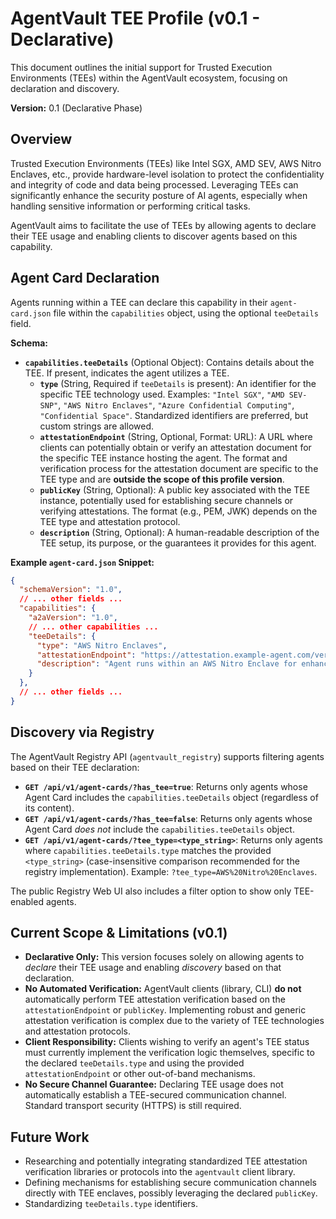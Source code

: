 # AgentVault TEE Profile (v0.1 - Declarative)

This document outlines the initial support for Trusted Execution Environments (TEEs) within the AgentVault ecosystem, focusing on declaration and discovery.

**Version:** 0.1 (Declarative Phase)

## Overview

Trusted Execution Environments (TEEs) like Intel SGX, AMD SEV, AWS Nitro Enclaves, etc., provide hardware-level isolation to protect the confidentiality and integrity of code and data being processed. Leveraging TEEs can significantly enhance the security posture of AI agents, especially when handling sensitive information or performing critical tasks.

AgentVault aims to facilitate the use of TEEs by allowing agents to declare their TEE usage and enabling clients to discover agents based on this capability.

## Agent Card Declaration

Agents running within a TEE can declare this capability in their `agent-card.json` file within the `capabilities` object, using the optional `teeDetails` field.

**Schema:**

*   **`capabilities.teeDetails`** (Optional Object): Contains details about the TEE. If present, indicates the agent utilizes a TEE.
    *   **`type`** (String, Required if `teeDetails` is present): An identifier for the specific TEE technology used. Examples: `"Intel SGX"`, `"AMD SEV-SNP"`, `"AWS Nitro Enclaves"`, `"Azure Confidential Computing"`, `"Confidential Space"`. Standardized identifiers are preferred, but custom strings are allowed.
    *   **`attestationEndpoint`** (String, Optional, Format: URL): A URL where clients can potentially obtain or verify an attestation document for the specific TEE instance hosting the agent. The format and verification process for the attestation document are specific to the TEE type and are **outside the scope of this profile version**.
    *   **`publicKey`** (String, Optional): A public key associated with the TEE instance, potentially used for establishing secure channels or verifying attestations. The format (e.g., PEM, JWK) depends on the TEE type and attestation protocol.
    *   **`description`** (String, Optional): A human-readable description of the TEE setup, its purpose, or the guarantees it provides for this agent.

**Example `agent-card.json` Snippet:**

```json
{
  "schemaVersion": "1.0",
  // ... other fields ...
  "capabilities": {
    "a2aVersion": "1.0",
    // ... other capabilities ...
    "teeDetails": {
      "type": "AWS Nitro Enclaves",
      "attestationEndpoint": "https://attestation.example-agent.com/verify",
      "description": "Agent runs within an AWS Nitro Enclave for enhanced data confidentiality during processing."
    }
  },
  // ... other fields ...
}
```

## Discovery via Registry

The AgentVault Registry API (`agentvault_registry`) supports filtering agents based on their TEE declaration:

*   **`GET /api/v1/agent-cards/?has_tee=true`**: Returns only agents whose Agent Card includes the `capabilities.teeDetails` object (regardless of its content).
*   **`GET /api/v1/agent-cards/?has_tee=false`**: Returns only agents whose Agent Card *does not* include the `capabilities.teeDetails` object.
*   **`GET /api/v1/agent-cards/?tee_type=<type_string>`**: Returns only agents where `capabilities.teeDetails.type` matches the provided `<type_string>` (case-insensitive comparison recommended for the registry implementation). Example: `?tee_type=AWS%20Nitro%20Enclaves`.

The public Registry Web UI also includes a filter option to show only TEE-enabled agents.

## Current Scope & Limitations (v0.1)

*   **Declarative Only:** This version focuses solely on allowing agents to *declare* their TEE usage and enabling *discovery* based on that declaration.
*   **No Automated Verification:** AgentVault clients (library, CLI) **do not** automatically perform TEE attestation verification based on the `attestationEndpoint` or `publicKey`. Implementing robust and generic attestation verification is complex due to the variety of TEE technologies and attestation protocols.
*   **Client Responsibility:** Clients wishing to verify an agent's TEE status must currently implement the verification logic themselves, specific to the declared `teeDetails.type` and using the provided `attestationEndpoint` or other out-of-band mechanisms.
*   **No Secure Channel Guarantee:** Declaring TEE usage does not automatically establish a TEE-secured communication channel. Standard transport security (HTTPS) is still required.

## Future Work

*   Researching and potentially integrating standardized TEE attestation verification libraries or protocols into the `agentvault` client library.
*   Defining mechanisms for establishing secure communication channels directly with TEE enclaves, possibly leveraging the declared `publicKey`.
*   Standardizing `teeDetails.type` identifiers.
